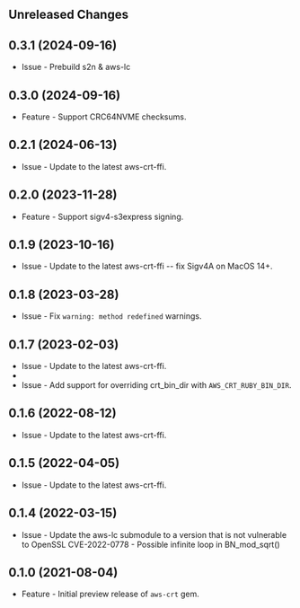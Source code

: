Unreleased Changes
------------------

0.3.1 (2024-09-16)
------------------
* Issue - Prebuild s2n & aws-lc 


0.3.0 (2024-09-16)
------------------

* Feature - Support CRC64NVME checksums. 

0.2.1 (2024-06-13)
------------------

* Issue - Update to the latest aws-crt-ffi.

0.2.0 (2023-11-28)
------------------

* Feature - Support sigv4-s3express signing.

0.1.9 (2023-10-16)
------------------

* Issue - Update to the latest aws-crt-ffi -- fix Sigv4A on MacOS 14+.

0.1.8 (2023-03-28)
------------------

* Issue - Fix `warning: method redefined` warnings.

0.1.7 (2023-02-03)
------------------

* Issue - Update to the latest aws-crt-ffi.
* 
* Issue - Add support for overriding crt_bin_dir with `AWS_CRT_RUBY_BIN_DIR`.

0.1.6 (2022-08-12)
------------------

* Issue - Update to the latest aws-crt-ffi.

0.1.5 (2022-04-05)
------------------

* Issue - Update to the latest aws-crt-ffi.

0.1.4 (2022-03-15)
------------------

* Issue - Update the aws-lc submodule to a version that is not vulnerable to OpenSSL CVE-2022-0778 - Possible infinite loop in BN_mod_sqrt()

0.1.0 (2021-08-04)
------------------

* Feature - Initial preview release of `aws-crt` gem.
